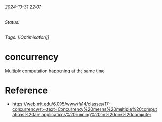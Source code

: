 
###### 2024-10-31 22:07
###### Status: 
###### Tags:  [[Optimisation]]

# concurrency

Multiple computation happening at the same time


# Reference
- https://web.mit.edu/6.005/www/fa14/classes/17-concurrency/#:~:text=Concurrency%20means%20multiple%20computations%20are,applications%20running%20on%20one%20computer